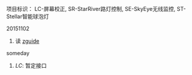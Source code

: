 项目标识： LC-屏幕校正, SR-StarRiver路灯控制, SE-SkyEye无线监控, ST-Stellar智能球泡灯

20151102

1. 读 [zguide](zguide.zeromq.org)

someday

1. *LC*: 暂定接口

[//]: # (comment)
